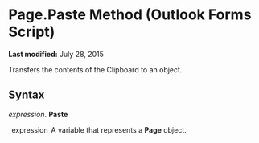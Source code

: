 
# Page.Paste Method (Outlook Forms Script)

 **Last modified:** July 28, 2015

Transfers the contents of the Clipboard to an object.

## Syntax

 _expression_. **Paste**

 _expression_A variable that represents a  **Page** object.

